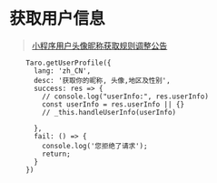# 获取用户信息

> [小程序用户头像昵称获取规则调整公告](https://developers.weixin.qq.com/community/develop/doc/00022c683e8a80b29bed2142b56c01)

```tsx
    Taro.getUserProfile({
      lang: 'zh_CN',
      desc: '获取你的昵称, 头像,地区及性别',
      success: res => {
        // console.log("userInfo:", res.userInfo)
        const userInfo = res.userInfo || {}
        // _this.handleUserInfo(userInfo)

      },
      fail: () => {
        console.log('您拒绝了请求');
        return;
      }
    })
```
